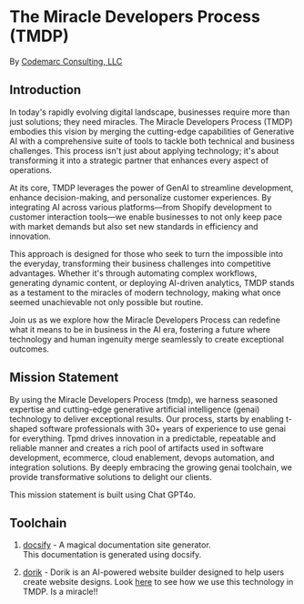 # The Miracle Developers Process (TMDP)
By [Codemarc Consulting, LLC]

## Introduction
In today's rapidly evolving digital landscape, businesses require more than just solutions; they need miracles. The Miracle Developers Process (TMDP) embodies this vision by merging the cutting-edge capabilities of Generative AI with a comprehensive suite of tools to tackle both technical and business challenges. This process isn't just about applying technology; it's about transforming it into a strategic partner that enhances every aspect of operations.

At its core, TMDP leverages the power of GenAI to streamline development, enhance decision-making, and personalize customer experiences. By integrating AI across various platforms—from Shopify development to customer interaction tools—we enable businesses to not only keep pace with market demands but also set new standards in efficiency and innovation.

This approach is designed for those who seek to turn the impossible into the everyday, transforming their business challenges into competitive advantages. Whether it's through automating complex workflows, generating dynamic content, or deploying AI-driven analytics, TMDP stands as a testament to the miracles of modern technology, making what once seemed unachievable not only possible but routine.

Join us as we explore how the Miracle Developers Process can redefine what it means to be in business in the AI era, fostering a future where technology and human ingenuity merge seamlessly to create exceptional outcomes.

## Mission Statement

By using the Miracle Developers Process (tmdp), we harness seasoned expertise and cutting-edge generative artificial intelligence (genai) technology to deliver exceptional results. Our process, starts by enabling t-shaped software professionals with 30+ years of experience to use genai for everything. Tpmd drives innovation in a predictable, repeatable and reliable manner and creates a rich pool of artifacts used in software development, ecommerce, cloud enablement, devops automation, and integration solutions. By deeply embracing the growing genai toolchain, we provide transformative solutions to delight our clients.  

This mission statement is built using Chat GPT4o.

## Toolchain

1. [docsify] - A magical documentation site generator.  
This documentation is generated using docsify.

2. [dorik] - Dorik is an AI-powered website builder designed to help users create website designs. Look [here](./dorik/dorik.md) to see how we
use this technology in TMDP. Is a miracle!!


[Codemarc Consulting, LLC]: https://codemarc.net
[docsify]: https://docsify.js.org/#/
[dorik]: https://dorik.com/
